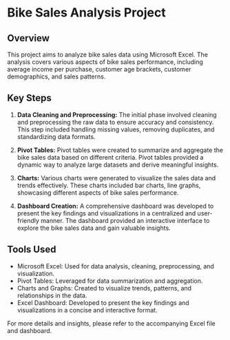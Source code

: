 # Bike Sales Analysis Project

## Overview

This project aims to analyze bike sales data using Microsoft Excel. The analysis covers various aspects of bike sales performance, including average income per purchase, customer age brackets, customer demographics, and sales patterns.

## Key Steps

1. **Data Cleaning and Preprocessing:** The initial phase involved cleaning and preprocessing the raw data to ensure accuracy and consistency. This step included handling missing values, removing duplicates, and standardizing data formats.

2. **Pivot Tables:** Pivot tables were created to summarize and aggregate the bike sales data based on different criteria. Pivot tables provided a dynamic way to analyze large datasets and derive meaningful insights.

3. **Charts:** Various charts were generated to visualize the sales data and trends effectively. These charts included bar charts, line graphs, showcasing different aspects of bike sales performance.

4. **Dashboard Creation:** A comprehensive dashboard was developed to present the key findings and visualizations in a centralized and user-friendly manner. The dashboard provided an interactive interface to explore the bike sales data and gain valuable insights.

## Tools Used

- Microsoft Excel: Used for data analysis, cleaning, preprocessing, and visualization.
- Pivot Tables: Leveraged for data summarization and aggregation.
- Charts and Graphs: Created to visualize trends, patterns, and relationships in the data.
- Excel Dashboard: Developed to present the key findings and visualizations in a concise and interactive format.

For more details and insights, please refer to the accompanying Excel file and dashboard.
